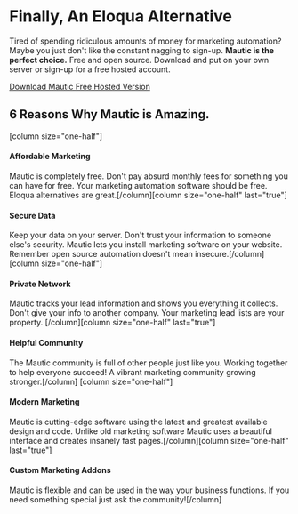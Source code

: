 # Finally, An Eloqua Alternative

Tired of spending ridiculous amounts of money for marketing automation? Maybe you just don't like the constant nagging to sign-up. **Mautic is the perfect choice.** Free and open source. Download and put on your own server or sign-up for a free hosted account.  


[Download Mautic ](download) [Free Hosted Version](https://www.mautic.com)




## 6 Reasons Why Mautic is Amazing.




[column size="one-half"]
#### Affordable Marketing
Mautic is completely free. Don't pay absurd monthly fees for something you can have for free. Your marketing automation software should be free. Eloqua alternatives are great.[/column][column size="one-half" last="true"]
#### Secure Data
Keep your data on your server. Don't trust your information to someone else's security. Mautic lets you install marketing software on your website. Remember open source automation doesn't mean insecure.[/column]
[column size="one-half"]
#### Private Network
Mautic tracks your lead information and shows you everything it collects. Don't give your info to another company. Your marketing lead lists are your property. [/column][column size="one-half" last="true"]
#### Helpful Community

The Mautic community is full of other people just like you. Working together to help everyone succeed! A vibrant marketing community growing stronger.[/column]
[column size="one-half"]
#### Modern Marketing
Mautic is cutting-edge software using the latest and greatest available design and code. Unlike old marketing software Mautic uses a beautiful interface and creates insanely fast pages.[/column][column size="one-half" last="true"]
#### Custom Marketing Addons
Mautic is flexible and can be used in the way your business functions. If you need something special just ask the community![/column]